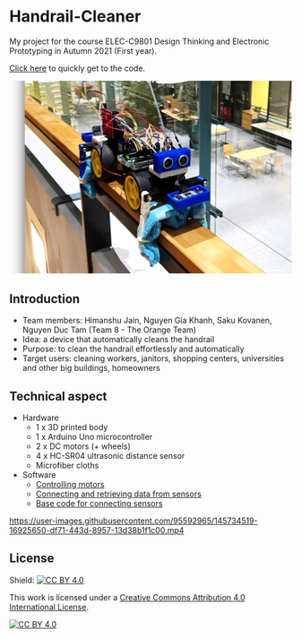 # Handrail-Cleaner

My project for the course ELEC-C9801 Design Thinking and Electronic Prototyping
in Autumn 2021 (First year).

[Click here](final_code.ino) to quickly get to the code.

![alt text](https://github.com/tamdnguyen/Handrail-Cleaner/blob/main/Handrail%20Cleaner.png?raw=true)

## Introduction
- Team members: Himanshu Jain, Nguyen Gia Khanh, Saku Kovanen, Nguyen Duc Tam
  (Team 8 - The Orange Team)
- Idea: a device that automatically cleans the handrail
- Purpose: to clean the handrail effortlessly and automatically
- Target users: cleaning workers, janitors, shopping centers, universities 
and other big buildings, homeowners

## Technical aspect
- Hardware
  - 1 x 3D printed body
  - 1 x Arduino Uno microcontroller
  - 2 x DC motors (+ wheels)
  - 4 x HC-SR04 ultrasonic distance sensor
  - Microfiber cloths
- Software
  - [Controlling motors](move_with_l298n.ino)
  - [Connecting and retrieving data from sensors](ultrasonic_sensor.ino)
  - [Base code for connecting sensors](retest_hc-sr04.ino)

https://user-images.githubusercontent.com/95592965/145734519-16925650-df71-443d-8957-13d38b1f1c00.mp4

## License
Shield: [![CC BY 4.0][cc-by-shield]][cc-by]

This work is licensed under a
[Creative Commons Attribution 4.0 International License][cc-by].

[![CC BY 4.0][cc-by-image]][cc-by]

[cc-by]: http://creativecommons.org/licenses/by/4.0/
[cc-by-image]: https://i.creativecommons.org/l/by/4.0/88x31.png
[cc-by-shield]: https://img.shields.io/badge/License-CC%20BY%204.0-lightgrey.svg
